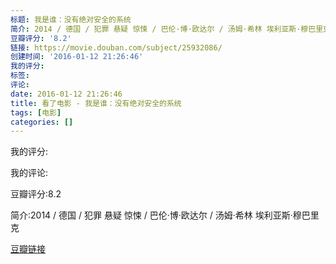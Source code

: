 ```yaml
---
标题: 我是谁：没有绝对安全的系统
简介: 2014 / 德国 / 犯罪 悬疑 惊悚 / 巴伦·博·欧达尔 / 汤姆·希林 埃利亚斯·穆巴里克
豆瓣评分: '8.2'
链接: https://movie.douban.com/subject/25932086/
创建时间: '2016-01-12 21:26:46'
我的评分:
标签:
评论:
date: 2016-01-12 21:26:46
title: 看了电影 - 我是谁：没有绝对安全的系统
tags: [电影]
categories: []
---
```


我的评分:

我的评论:

豆瓣评分:8.2

简介:2014 / 德国 / 犯罪 悬疑 惊悚 / 巴伦·博·欧达尔 / 汤姆·希林 埃利亚斯·穆巴里克

[豆瓣链接](https://movie.douban.com/subject/25932086/)

